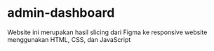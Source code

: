 # admin-dashboard
Website ini merupakan hasil slicing dari Figma ke responsive website menggunakan HTML, CSS, dan JavaScript


